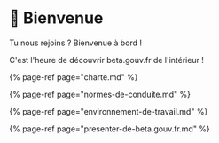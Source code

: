 # 👋 Bienvenue

Tu nous rejoins ? Bienvenue à bord ! 

C'est l'heure de découvrir beta.gouv.fr de l'intérieur !

{% page-ref page="charte.md" %}

{% page-ref page="normes-de-conduite.md" %}

{% page-ref page="environnement-de-travail.md" %}

{% page-ref page="presenter-de-beta.gouv.fr.md" %}



